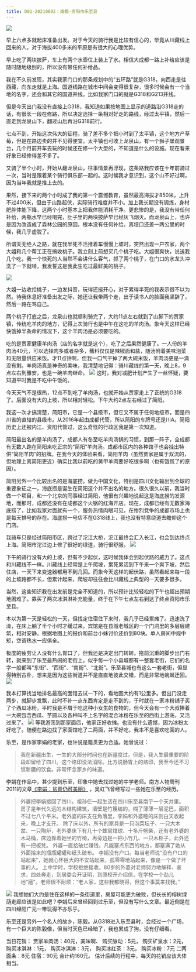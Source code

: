 ```yaml
---
title: D01-20210602：成都-资阳市乐至县
---
```


![](https://ridemypic.oss-cn-chengdu.aliyuncs.com/rideimg/0602.png)


早上六点多就起床准备出发。对于今天的骑行我是比较有信心的，毕竟从川藏线上回来的人，对于海拔400多米的平原是有很大的心理优势。


早上吃了两块披萨，车上有两个水壶位上装上了水。相信大成都一路上补给应该是随时随地级别的，所以没有带任何补给品。


我在不久前发现，其实我家门口的那条规划中的“五环路”就是G318，向西走是往西藏，向东走就是上海。国道线路在城市中间会变得很复杂，很多时候会有一个当地的名字，还会和其它的国道并线。比如我家门口的就是G318和G213并线。


但是今天出门我没有直接上G318，我知道如果按地图上显示的道路沿G318走的话，有很长一段在修路，所以决定选择一条相对好走的路线，经过太平镇，然后一直走到龙泉山下，翻过山后再沿G318前行。


七点不到，开始这次伟大的征程。骑了差不多个把小时到了太平镇，这个地方产草莓，但是在路边卖的并不见得便宜。太平镇也可收上龙泉山，有一个狮子堡观景台，几个月前开车去玩的时候还在修一个大型的，不知道是什么的设施。现在看来好象已经修得差不多了。


又骑了半个小时，开始从翻龙泉山，往事情景再浮现，这条路我应该在十年前骑过一次，当时是跟着某个骑行俱乐部一起的。这时候我才意识到，这个山不好过啊，因为当年我就是推上去的。


果然，接下来的两个小时成了我的第一个震憾教育，虽然最高海拔才850米，上升不过400米，但由于山路起伏，实际骑行难度并不小。加上我长期没有锻炼，身材肥胖体能下降，这两个小时基本上把我体能消耗干净。更悲惨的是，我没有带任何补给，两瓶水早已经喝完，肚子里的两块披萨早已经灰飞烟灭。而龙泉山上，也许是因为改造成了森林公园的原因，根本没有任何补给。离垭口还差一两公里的时候，我几乎虚脱了。


所谓天无绝人之路，就在我半死不活推着车慢慢上坡时，突然出现一户农家，两个大姐和几个帮工正在搞收桃子。我立刻上前想买几个桃子吃。大姐很爽快，说送我几个吃，我一个快死的人当然不会讲什么客气，抓了两个桃子，在门口的水龙头冲洗了一下就啃，我发誓这是我此生吃过最鲜美的桃子。


![](https://ridemypic.oss-cn-chengdu.aliyuncs.com/rideimg/IMG_20210602_095648.jpg)


大姐一边收拾桃子，一边发抖音，玩得还挻开心，对于累得半死的我表示很不以为然。待我休息好准备出发之际，她还让我带两个走，出于读书人的脸面我坚辞了，然后一路在骂自己。


两个桃子打底之后，龙泉山也就顺利骑完了，大约11点左右就到了山脚下的贾家镇，传统吃羊肉的地方，记得上次骑行也是中午在这吃的羊肉汤。象今天这样已经快饿掉半条命的情况下，这个羊肉汤是必须要吃的。

吃的是贾家健康羊肉汤（店的名字就是这个），吃了之后果然健康了。一人份的羊肉汤40元，可以选择肉多或者杂多，蘸料仅仅是辣椒面和盐，随汤附着美味泡菜和无限量供应米饭。才11点钟啊，但我一口气干掉了两大碗米饭，羊肉汤更是一滴没有剩。羊肉汤真是神奇的美味，我清楚地记得：骑川藏线的第一天，晚上8，9点左右到雅安，也是一碗羊肉继命。
![](https://ridemypic.oss-cn-chengdu.aliyuncs.com/rideimg/mmexport1623651390400.jpg)
这时，我对减肥计划产生了一丝怀疑，要知道平时我是不吃中午饭的。


今天天气不是很热，12点不到吃了羊肉汤，也就开始从贾家走上了正统的G318了。后面没有大的上坡，所以相对轻松。下午大约2点左右经过了简阳。


我这一次才搞清楚，简阳市，它是一个县级市，但它又不属于任何地级市，而是四川省的直辖的县级市。从2016年起由成都代管，所以简阳的车牌号还是川A。简阳历史上还被内江、资阳代管过，这么奇怪的行政区我是第一次知道。


简阳最出名的是羊肉汤了，成都人有冬至吃羊肉汤锅的习惯，到那一阵子，全成都有无数人跑在简阳来吃正宗的“简阳”羊肉汤。成都市区内的各种馆子也会挂出特供“简阳羊肉”的招牌。在我今天的体验来看，简阳羊肉（虽然贾家是属于双流的，但地理上离简阳更近）确实比我以前吃的黄甲羊肉要好吃很多啊（也有饿慌了的原因）。


简阳另外一个比较出名的是海底捞。做为中国文化，特别是四川文化输出到全球的重要象征之一，海底捞是诞生在简阳这个并不出名的地方。很久很久以前，我当时做一个项目，和一个北京的同事经过简阳，他很有兴趣地说起这是海底捞的发源地，而那时，成都还没有在成都这个火锅的红海开店。现在，成都已经有无数家海底捞了，比如我家对面就有一个，服务热情肉眼可见，在惨烈竞争的成都市场上也是每天排号的存在。海底捞一号店不在G318线上，我也没有特意绕道去瞻仰这个门店。


我骑车只是经过简阳市区，跨过了沱江大桥，沱江最终会汇入长江，也会到达终点上海。简阳市沱江边上修了很好的绿道，骑行很舒服。
![](https://ridemypic.oss-cn-chengdu.aliyuncs.com/rideimg/IMG_20210602_134937.jpg)


下午的骑行没有大的上坡，但有不少起伏，这时候我体会到起伏路的威力了。这点和川藏线不一样。川藏线上经常是上午爬坡，累死累活到下午来一个爽下坡，然后住店，一天下来变速器都用不到几回。而象今天这样的起伏路，虽然看起来每一段的上坡路都不长，但累计起来，爬坡却往往会比川藏线上典型的一天要多很多。


当然，这些知识我在出发前是完全不知道的，所以预计比较轻松的下午也超出预期地困难了。靠买了两次冰淇淋补充能量，终于在下午七点左右到达了终点资阳市乐至县。


本以为第一天是轻松的一天，但找定住宿住下来时，我几乎已经累瘫了。迅速洗了澡，在床上躺了半个小时才缓过来。宾馆是在县城老城区的一个门洞里的多层层建筑，相对安静。根据地图上的报价和前台小妹讨价还价到80块。单人房间中规中矩，空调热水一应俱全。


极度的疲劳让人没有什么胃口了，但我还是决定出门转转。拖前沉重的脚步出门右转，就来到了乐至最热闹的老街上。似乎每一个小县城都有一整套老街，它们的名字一般都叫“东街”、“西街”、“南街”、“北街”。乐至县城也有这么一套老街，但显得特别古朴，想来是因为这些街道并不是直直地彼此交错，而是非常地蜿蜒迂回。
![](https://ridemypic.oss-cn-chengdu.aliyuncs.com/rideimg/lezimap.png)


我本打算找当地排名最高的面馆去试一下的，看地图大约有1公里多。但出门没走两步，就脚步发飘，此时不补一点东西肯定是走不到的，于时就在一家冰粉铺子买了个西瓜冰粉。平时我是不屑于吃这种小女生的食物的，但今天会有一个大叔捧着一大碗包含西瓜、芋圆以及各种叫不上名字的混合冰粉在乐至的西街上游荡，又活过来了。
![](https://ridemypic.oss-cn-chengdu.aliyuncs.com/rideimg/IMG_20210602_200339.jpg)
等我游荡到那家面店，他家正好收摊。也没有什么遗憾，因为冰粉太好吃了。随便在路边找了家面馆吃了二两面，并不好吃，我本不是喜欢吃面的人。


乐至，是作家李娟的老家，也许说是籍贯更为合适。她曾说过：
> 我在新疆出生，一生的大部分时间也在新疆度过。但是，我人生最重要的阶段却留给了四川。这个烙印没法消除。比方说肠胃上的烙印，我至今还不习惯新疆的饮食。非常怀念家乡的味道。
> 


李娟在作品中，甚少提到乐至，印象中她去找过她的中学老师。南方人物周刊2011的文章[《李娟：贫脊仍可美丽》](https://www.sohu.com/a/279662336_99934255)
，吴虹飞曾经写过一些她在乐至的经历。
> 外婆把李娟接回了四川。祖孙仨一起生活在四川乐至县南亍一个天井里。
> 房子是年代久远的木结构建筑，墙壁是竹篾编的，糊了薄薄一层泥巴，面积不过七八个平米。老外婆的床支在角落里，李娟和外婆睡的床则白天收起来，晚上才支开。
> 除了床以外，所有的家具是一只泡菜坛子、一只大木盆、一只陶炉，老外婆床下有几十个蜂窝煤球、十多斤劈柴，还有老外婆的木马桶，床边靠着她坐的竹椅，再旁边是一把小竹几、一只木柜子，此外还有一把板凳。
> 外婆一直拾破烂赚钱，凡能塞点东西的地方，都塞满了她从外面拾来的瓶瓶罐罐和纸头破布。
> 李娟没有户口。每当老师说“没有户口的站起来”，她就心怀巨大的不安站起来，孤零零地站起来，像是一个做了坏事的人。
> 上中学时，学校拒绝接收。80岁的外婆对老师努力地解释、哀求，四处奔走，到居委会开证明，到原校开介绍信，在学校一个劲儿地“磨”。老师很不耐烦：“老人家，这些我都晓得，但这个事莫来找我。”

![](https://ridemypic.oss-cn-chengdu.aliyuncs.com/rideimg/IMG_20210603_082416.jpg)
我想她们大约是住在这样的一条街道里，房屋可能更为破败，但长长的榕树绿荫走廊应该是如此吧？李娟后来曾经回到过乐至，但没有写什么文章。最近倒是在四川绵阳广元一带玩得不亦乐乎。


乐至还是另外一个名人的故乡，陈毅。从G318进入乐至县时，会经过一个广场，有一个巨大的陈毅像，但当时天色已经暗了，我也累成了狗，没有仔细看。


当日花销：
贾家羊肉汤：40元，美味啊、
购买脉动：5元，
购买矿泉水：2元，
购买冰淇淋：1元，
购买冰淇淋：3元，
购买冰红茶：3元，
购买冰粉：7元
二两面条：8元
住宿：90元
合计约160元。
估计后续的行程中，每天的花销应该大体相当。